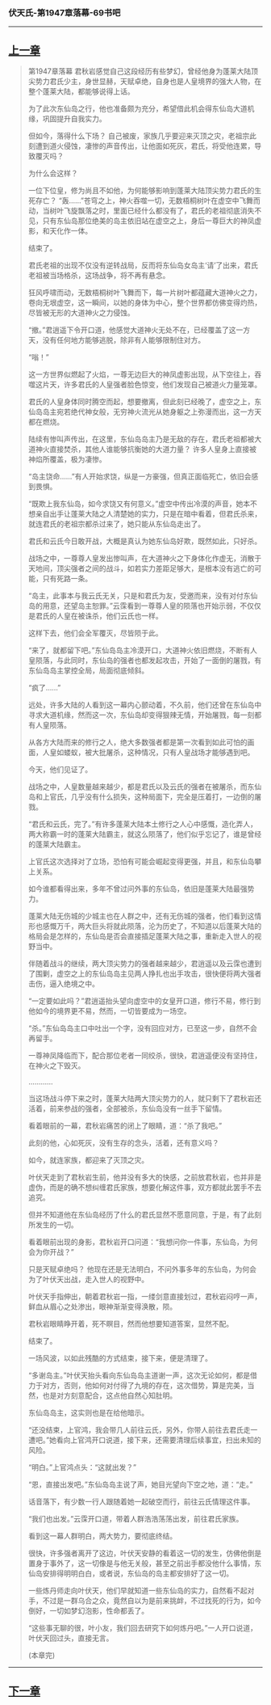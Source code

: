 ### 伏天氏-第1947章落幕-69书吧

--------
[上一章](./e27adc7e23729f9054539def04822cd3.md)
--------


>
>
>
>第1947章落幕
>君秋岩感觉自己这段经历有些梦幻，曾经他身为蓬莱大陆顶尖势力君氏少主，身世显赫，天赋卓绝，自身也是人皇境界的强大人物，在整个蓬莱大陆，都能够说得上话。
>
>为了此次东仙岛之行，他也准备颇为充分，希望借此机会得东仙岛大道机缘，巩固提升自我实力。
>
>但如今，落得什么下场？
>自己被废，家族几乎要迎来灭顶之灾，老祖宗此刻遭到道火侵蚀，凄惨的声音传出，让他面如死灰，君氏，将受他连累，导致覆灭吗？
>
>为什么会这样？
>
>一位下位皇，修为尚且不如他，为何能够影响到蓬莱大陆顶尖势力君氏的生死存亡？
>“轰……”苍穹之上，神火吞噬一切，无数梧桐树叶在虚空中飞舞而动，当树叶飞旋飘落之时，里面已经什么都没有了，君氏的老祖彻底消失不见，只有东仙岛那位绝美的岛主依旧站在虚空之上，身后一尊巨大的神凤虚影，和天化作一体。
>
>结束了。
>
>君氏老祖的出现不仅没有逆转战局，反而将东仙岛女岛主‘请’了出来，君氏老祖被当场格杀，这场战争，将不再有悬念。
>
>狂风呼啸而动，无数梧桐树叶飞舞而下，每一片树叶都蕴藏大道神火之力，卷向无垠虚空，这一瞬间，以她的身体为中心，整个世界都仿佛变得灼热，尽皆被无形的大道神火之力侵蚀。
>
>“撤。”君逍遥下令开口道，他感觉大道神火无处不在，已经覆盖了这一方天，没有任何地方能够逃脱，除非有人能够限制住对方。
>
>“嗡！”
>
>这一方世界似燃起了火焰，一尊无边巨大的神凤虚影出现，从下空往上，吞噬这片天，许多君氏的人皇强者脸色惊变，他们发现自己被道火力量笼罩。
>
>君氏的人皇身体同时腾空而起，想要撤离，但此刻已经晚了，虚空之上，东仙岛岛主宛若绝代神女般，无穷神火流光从她身躯之上弥漫而出，这一方天都在燃烧。
>
>陆续有惨叫声传出，在这里，东仙岛岛主乃是无敌的存在，君氏老祖都被大道神火直接焚杀，其他人谁能够抗衡她的大道力量？
>许多人皇身上直接被神焰所覆盖，极为凄惨。
>
>“岛主饶命……”有人开始求饶，纵是一方豪强，但真正面临死亡，依旧会感到畏惧。
>
>“既欺上我东仙岛，如今求饶又有何意义。”虚空中传出冷漠的声音，她本不想亲自出手让蓬莱大陆之人清楚她的实力，只是在暗中看着，但君氏杀来，就连君氏的老祖宗都杀过来了，她只能从东仙岛走出了。
>
>君氏和云氏今日敢开战，大概是真认为她东仙岛好欺，既然如此，只好杀。
>
>战场之中，一尊尊人皇发出惨叫声，在大道神火之下身体化作虚无，消散于天地间，顶尖强者之间的战斗，如若实力差距足够大，是根本没有逃亡的可能，只有死路一条。
>
>“岛主，此事本与我云氏无关，只是和君氏为友，受邀而来，没有对付东仙岛的用意，还望岛主恕罪。”云霂看到一尊尊人皇的陨落也开始示弱，不仅仅是君氏的人皇在被诛杀，他们云氏也一样。
>
>这样下去，他们会全军覆灭，尽皆陨于此。
>
>“来了，就都留下吧。”东仙岛岛主冷漠开口，大道神火依旧燃烧，不断有人皇陨落，与此同时，东仙岛的强者也都发起攻击，开始了一面倒的屠戮，有东仙岛岛主掌控全局，局面彻底倾斜。
>
>“疯了……”
>
>远处，许多大陆的人看到这一幕内心颤动着，不久前，他们还曾在东仙岛中寻求大道机缘，然而这一次，东仙岛却变得狠辣无情，开始屠戮，每一刻都有人皇陨落。
>
>从各方大陆而来的修行之人，绝大多数强者都是第一次看到如此可怕的画面，人皇如蝼蚁，被大批屠杀，这种情况，只有人皇战场才能够遇到吧。
>
>今天，他们见证了。
>
>战场之中，人皇数量越来越少，都是君氏以及云氏的强者在被屠杀，而东仙岛和上官氏，几乎没有什么损失，这种局面下，完全是压着打，一边倒的屠戮。
>
>“君氏和云氏，完了。”有许多蓬莱大陆本土修行之人心中感慨，造化弄人，两大称霸一时的蓬莱大陆霸主，就这么陨落了，他们似乎忘记了，谁是曾经的蓬莱大陆霸主。
>
>上官氏这次选择对了立场，恐怕有可能会崛起变得更强，并且，和东仙岛攀上关系。
>
>如今谁都看得出来，多年不曾过问外事的东仙岛，依旧是蓬莱大陆最强势力。
>
>蓬莱大陆无伤城的少城主也在人群之中，还有无伤城的强者，他们看到这情形也感慨万千，两大巨头将就此陨落，沦为历史了，不知道以后蓬莱大陆的格局会是怎样的，东仙岛是否会直接插足蓬莱大陆之事，重新走入世人的视野当中。
>
>伴随着战斗的继续，两大顶尖势力的强者越来越少，君逍遥以及云霂也遭到了围剿，虚空之上的东仙岛岛主见两人挣扎也出手攻击，很快便将两大强者击伤，逼入绝境之中。
>
>“一定要如此吗？”君逍遥抬头望向虚空中的女皇开口道，修行不易，修行到他如今的境界更不易，然而，一切皆要成为一场空。
>
>“杀。”东仙岛岛主口中吐出一个字，没有回应对方，已至这一步，自然不会再留手。
>
>一尊神凤降临而下，配合那位老者一同绞杀，很快，君逍遥便没有坚持住，在神火之下毁灭。
>
>…………
>
>当这场战斗停下来之时，蓬莱大陆两大顶尖势力的人，就只剩下了君秋岩还活着，前来参战的强者，全部被杀，东仙岛没有一丝手下留情。
>
>看着眼前的一幕，君秋岩痛苦的闭上了眼睛，道：“杀了我吧。”
>
>此刻的他，心如死灰，没有生存的念头，活着，还有意义吗？
>
>如今，就连家族，都迎来了灭顶之灾。
>
>叶伏天走到了君秋岩生前，他并没有多大的快感，之前放君秋岩，也并非是虚伪，而是的确不想纠缠君氏家族，想要化解这件事，双方都就此罢手不去追究。
>
>但并不知道他在东仙岛经历了什么的君氏显然不愿意同意，于是，有了此刻所发生的一切。
>
>看着眼前出现的身影，君秋岩开口问道：“我想问你一件事，东仙岛，为何会为你开战？”
>
>只是天赋卓绝吗？
>他现在还是无法明白，不问外事多年的东仙岛，为何会为了叶伏天出战，走入世人的视野中。
>
>叶伏天手指伸出，朝着君秋岩一指，一缕剑意直接划过，君秋岩闷哼一声，鲜血从眉心之处渗出，眼神渐渐变得涣散，陨。
>
>君秋岩眼睛睁开着，死不瞑目，然而他想要知道答案，显然不配。
>
>结束了。
>
>一场风波，以如此残酷的方式结束，接下来，便是清理了。
>
>“多谢岛主。”叶伏天抬头看向东仙岛岛主道谢一声，这次无论如何，都是借力于对方，否则，他如何对付得了九境的存在，这次借势，算是完美，当然，也是对方刻意配合，这点他自然心知肚明。
>
>东仙岛岛主，这实则也是在给他暗示。
>
>“还没结束，上官鸿，我会带几人前往云氏，另外，你带人前往去君氏走一遭吧。”她看向上官鸿开口说道，接下来，还需要清理后续事宜，扫出未知的风险。
>
>“明白。”上官鸿点头：“这就出发？”
>
>“恩，直接出发吧。”东仙岛岛主说了声，她目光望向下空之地，道：“走。”
>
>话音落下，有少数一行人跟随着她一起破空而行，前往云氏情理这件事。
>
>“我们也出发。”云霂开口道，带着人群浩浩荡荡出发，前往君氏家族。
>
>看到这一幕人群明白，两大势力，要彻底终结。
>
>很快，许多强者离开了这边，叶伏天安静的看着这一切的发生，仿佛他倒是置身于事外了，这一切像是与他无关般，甚至之前出手都没他什么事情，东仙岛安排得明明白白，或者说，东仙岛的岛主都安排好了这一切。
>
>一些炼丹师走向叶伏天，他们早就知道一些东仙岛的实力，自然看不起对手，不过是一群乌合之众，竟然自以为是前来挑衅，不过找死的行为，如今倒好，一切如梦幻泡影，性命都丢了。
>
>“这些事无聊的很，叶小友，我们回去研究下如何炼丹吧。”一人开口说道，叶伏天回过头，直接无言。
>
>(本章完)
>
>

--------
[下一章](./9c38ca61784445da7e9fd7afb194e315.md)
--------
